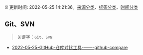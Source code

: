 :alarm_clock: 更新时间: 2022-05-25 14:21:36。[来源分类](../README.md)、[标签分类](../TAGS.md)、[时间分类](../TIMELINE.md)

## Git、SVN


> 关键字：`Git`、`SVN`



- [2022-05-25-GitHub-仓库对比工具-——-github-compare](https://www.v2ex.com/t/855268) 